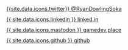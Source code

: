 <a href="https://twitter.com/RyanDowlingSoka" title="Twitter" style="line-height:2">{{site.data.icons.twitter}} @RyanDowlingSoka</a>  
<a href="https://www.linkedin.com/in/ryandowlingsoka/" title="Linked.In" style="line-height: 2">{{ site.data.icons.linkedin }} linked.in</a>  
<a href="https://mastodon.gamedev.place/@ryan_dowlingsoka" title="Gamedev.Place" style="line-height: 2">{{ site.data.icons.mastodon }} gamedev.place</a>  
<a href="https://github.com/Ryan-DowlingSoka" title="GitHub" style="line-height: 2">{{ site.data.icons.github }} github</a>  
